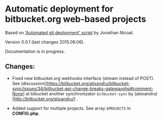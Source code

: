 
# Automatic deployment for bitbucket.org web-based projects

Based on ['Automated git deployment' script](http://jonathannicol.com/blog/2013/11/19/automated-git-deployments-from-bitbucket/) by Jonathan Nicoal.

Version 0.0.1 (last changes 2015.09.06).

Documentation is in progress.

## Changes:

- Fixed new bitbucket.org webhooks interface (stream instead of POST). See (discussion)[https://bitbucket.org/alixandru/bitbucket-sync/issues/34/bitbucket-api-change-breaks-gatewayphp#comment-None] at bibucket another synchronizator `bitbucket-sync` by (alexandru)[http://bitbucket.org/alixandru/] .

- Added support for multiple projects. See array `$PROJECTS` in **CONFIG.php**.

